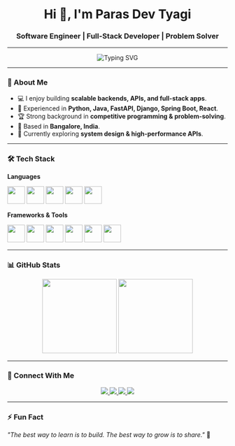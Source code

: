 <h1 align="center">Hi 👋, I'm Paras Dev Tyagi</h1>
<h3 align="center">Software Engineer | Full-Stack Developer | Problem Solver</h3>

---

<p align="center">
  <img src="https://readme-typing-svg.herokuapp.com?font=Fira+Code&size=22&pause=1000&color=00C4FF&center=true&vCenter=true&width=600&lines=Passionate+Software+Engineer;Full-Stack+Developer;Backend+%26+API+Enthusiast;Always+Learning+%26+Building" alt="Typing SVG" />
</p>

---

### 🚀 About Me
- 💻 I enjoy building **scalable backends, APIs, and full-stack apps**.  
- 🧠 Experienced in **Python, Java, FastAPI, Django, Spring Boot, React**.  
- 🏆 Strong background in **competitive programming & problem-solving**.  
- 📍 Based in **Bangalore, India**.  
- 🌱 Currently exploring **system design & high-performance APIs**.  

---

### 🛠️ Tech Stack

**Languages**  
<p align="left">
  <img src="https://cdn.jsdelivr.net/gh/devicons/devicon/icons/c/c-original.svg" height="40" />
  <img src="https://cdn.jsdelivr.net/gh/devicons/devicon/icons/cplusplus/cplusplus-original.svg" height="40" />
  <img src="https://cdn.jsdelivr.net/gh/devicons/devicon/icons/java/java-original.svg" height="40" />
  <img src="https://cdn.jsdelivr.net/gh/devicons/devicon/icons/python/python-original.svg" height="40" />
  <img src="https://cdn.jsdelivr.net/gh/devicons/devicon/icons/javascript/javascript-original.svg" height="40" />
</p>

**Frameworks & Tools**  
<p align="left">
  <img src="https://cdn.jsdelivr.net/gh/devicons/devicon/icons/react/react-original.svg" height="40" />
  <img src="https://cdn.jsdelivr.net/gh/devicons/devicon/icons/nodejs/nodejs-original.svg" height="40" />
  <img src="https://cdn.jsdelivr.net/gh/devicons/devicon/icons/django/django-plain.svg" height="40" />
  <img src="https://cdn.jsdelivr.net/gh/devicons/devicon/icons/spring/spring-original.svg" height="40" />
  <img src="https://cdn.jsdelivr.net/gh/devicons/devicon/icons/postgresql/postgresql-original.svg" height="40" />
  <img src="https://cdn.jsdelivr.net/gh/devicons/devicon/icons/mysql/mysql-original.svg" height="40" />
</p>

---

### 📊 GitHub Stats
<div align="center">
  <img src="https://github-readme-stats.vercel.app/api?username=iampdt&show_icons=true&theme=tokyonight&hide_border=true" height="170" />
  <img src="https://github-readme-stats.vercel.app/api/top-langs/?username=iampdt&layout=compact&theme=tokyonight&hide_border=true" height="170" />
</div>

---

### 🔗 Connect With Me
<div align="center">
  <a href="mailto:parasdevtyagi@gmail.com">
    <img src="https://img.shields.io/badge/Gmail-D14836?style=for-the-badge&logo=gmail&logoColor=white" />
  </a>
  <a href="https://www.linkedin.com/in/iampdt/">
    <img src="https://img.shields.io/badge/LinkedIn-0077B5?style=for-the-badge&logo=linkedin&logoColor=white" />
  </a>
  <a href="https://github.com/iampdt">
    <img src="https://img.shields.io/badge/GitHub-181717?style=for-the-badge&logo=github&logoColor=white" />
  </a>
  <a href="https://iampdt.netlify.app">
    <img src="https://img.shields.io/badge/Portfolio-000000?style=for-the-badge&logo=vercel&logoColor=white" />
  </a>
</div>

---

### ⚡ Fun Fact
_"The best way to learn is to build. The best way to grow is to share."_ 🚀
